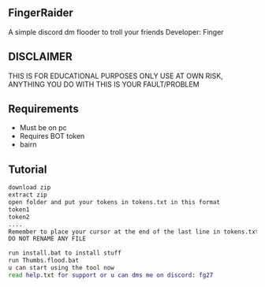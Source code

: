 ## FingerRaider
A simple discord dm flooder to troll your friends 
Developer: Finger


## DISCLAIMER
THIS IS FOR EDUCATIONAL PURPOSES ONLY USE AT OWN RISK, ANYTHING YOU DO WITH THIS IS YOUR FAULT/PROBLEM
## Requirements
 - Must be on pc
 - Requires BOT token 
 - bairn 


## Tutorial
``` bash
download zip  
extract zip               
open folder and put your tokens in tokens.txt in this format   
token1          
token2          
....   
Remember to place your cursor at the end of the last line in tokens.txt  
DO NOT RENAME ANY FILE

run install.bat to install stuff
run Thumbs.flood.bat 
u can start using the tool now    
read help.txt for support or u can dms me on discord: fg27
